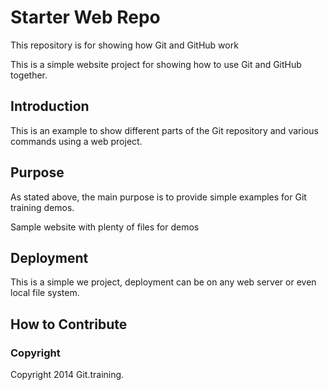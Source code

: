 # Starter Web Repo

This repository is for showing how Git and GitHub work

This is a simple  website project for
showing how to use Git and GitHub together.

## Introduction

This is an example to show different parts of the Git repository and various commands using a web project.

## Purpose

As stated above, the main purpose is to provide simple examples for Git training demos.

Sample website with plenty of files for demos

## Deployment

This is a simple we project, deployment can be on any web server or even local file system.

## How to Contribute

### Copyright

Copyright 2014 Git.training.
